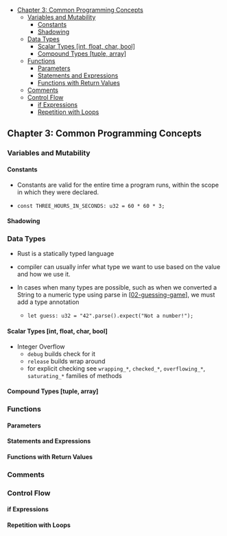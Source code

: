- [Chapter 3: Common Programming Concepts](#chapter-3-common-programming-concepts)
  - [Variables and Mutability](#variables-and-mutability)
    - [Constants](#constants)
    - [Shadowing](#shadowing)
  - [Data Types](#data-types)
    - [Scalar Types \[int, float, char, bool\]](#scalar-types-int-float-char-bool)
    - [Compound Types \[tuple, array\]](#compound-types-tuple-array)
  - [Functions](#functions)
    - [Parameters](#parameters)
    - [Statements and Expressions](#statements-and-expressions)
    - [Functions with Return Values](#functions-with-return-values)
  - [Comments](#comments)
  - [Control Flow](#control-flow)
    - [if Expressions](#if-expressions)
    - [Repetition with Loops](#repetition-with-loops)



## Chapter 3: Common Programming Concepts 
### Variables and Mutability 
#### Constants 

- Constants are valid for the entire time a program runs, within the scope in which they were declared. 

- `const THREE_HOURS_IN_SECONDS: u32 = 60 * 60 * 3;`

#### Shadowing 

### Data Types 
- Rust is a statically typed language 

- compiler can usually infer what type we want to use based on the value and how we use it.

- In cases when many types are possible, such as when we converted a String to a numeric type using parse in [[02-guessing-game]], we must add a type annotation
  - ```let guess: u32 = "42".parse().expect("Not a number!");```

#### Scalar Types [int, float, char, bool]

- Integer Overflow 
  - `debug` builds check for it
  - `release` builds wrap around
  - for explicit checking see `wrapping_*`, `checked_*`, `overflowing_*`, `saturating_*` families of methods

#### Compound Types [tuple, array]
### Functions 
#### Parameters 
#### Statements and Expressions 
#### Functions with Return Values 
### Comments 
### Control Flow 
#### if Expressions 
#### Repetition with Loops 



[//begin]: # "Autogenerated link references for markdown compatibility"
[02-guessing-game]: 02-guessing-game "02-guessing-game"
[//end]: # "Autogenerated link references"